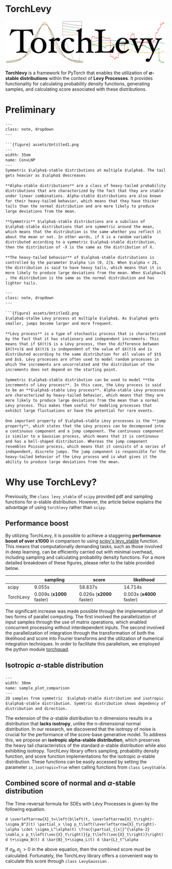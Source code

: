 # TorchLevy

![Untitled](assets/Untitled.png)

**Torchlevy** is a framework for PyTorch that enables the utilization of **$\alpha$-stable distributions** within the context of **Levy Processes**. It provides functionality for calculating probability density functions, generating samples, and calculating score associated with these distributions.
# Preliminary


```{admonition} Note$\qquad$$\alpha$-stable distribution
---
class: note, dropdown
---

```{figure} assets/Untitled1.png
---
width: 35em
name: ConvLNP
---
Symmetric $\alpha$-stable distributions at multiple $\alpha$. The tail gets heavier as $\alpha$ descreases

**Alpha-stable distributions** are a class of heavy-tailed probability distributions that are characterized by the fact that they are stable under linear combinations. Alpha-stable distributions are also known for their heavy-tailed behavior, which means that they have thicker tails than the normal distribution and are more likely to produce large deviations from the mean. 

**Symmetric** $\alpha$-stable distributions are a subclass of $\alpha$-stable distributions that are symmetric around the mean, which means that the distribution is the same whether you reflect it about the mean or not. In other words, if X is a random variable distributed according to a symmetric $\alpha$-stable distribution, then the distribution of -X is the same as the distribution of X.

**The heavy-tailed behavior** of $\alpha$-stable distributions is controlled by the parameter $\alpha \in (0, 2]$. When $\alpha < 2$, the distribution is said to have heavy tails, which means that it is more likely to produce large deviations from the mean. When $\alpha=2$ , the distribution is the same as the normal distribution and has lighter tails. 
```

    


```{admonition} Note$\qquad$Lévy process
---
class: note, dropdown
---

```{figure} assets/Untitled2.png
$\alpha$-stalbe Lévy process at multiple $\alpha$. As $\alpha$ gets smaller, jumps become larger and more frequent.

**Lévy process** is a type of stochastic process that is characterized by the fact that it has stationary and independent increments. This means that if $X(t)$ is a Lévy process, then the difference between $X(t+s)$ and $X(t)$ is independent of the value of $X(t)$ and is distributed according to the same distribution for all values of $t$ and $s$. Lévy processes are often used to model random processes in which the increments are uncorrelated and the distribution of the increments does not depend on the starting point.

Symmetric $\alpha$-stable distribution can be used to model **the increments of Lévy process**. In this case, the Lévy process is said to be an **$\alpha$-stable Lévy process**. Alpha-stable Lévy processes are characterized by heavy-tailed behavior, which means that they are more likely to produce large deviations from the mean than a normal Lévy process. This makes them useful for modeling processes that exhibit large fluctuations or have the potential for rare events.

One important property of $\alpha$-stable Lévy processes is the **jump property**, which states that the Lévy process can be decomposed into a continuous component and a jump component. The continuous component is similar to a Gaussian process, which means that it is continuous and has a bell-shaped distribution. Whereas the jump component resembles Poisson process, which means that it consists of a series of independent, discrete jumps. The jump component is responsible for the heavy-tailed behavior of the Lévy process and is what gives it the ability to produce large deviations from the mean.
```

    

# Why use TorchLevy?

Previously, the `class levy_stable` of `scipy` provided pdf and sampling functions for $\alpha$-stable distribution. However, the article below explains the advantage of using `torchlevy` rather than `scipy`.

## Performance boost
By utilizing TorchLevy, it is possible to achieve a staggering **performance boost of over x1000** in comparison to using [scipy's levy_stable](https://docs.scipy.org/doc/scipy/reference/generated/scipy.stats.levy_stable.html) function. This means that computationally demanding tasks, such as those involved in deep learning, can be efficiently carried out with minimal overhead, including sampling and calculating probability density functions. For a more detailed breakdown of these figures, please refer to the table provided below.

|  | sampling | score | likelihood |
| --- | --- | --- | --- |
| scipy | 9.055s | 58.837s | 14.714s |
| TorchLevy | 0.009s (**x1000** faster) | 0.026s (**x2000** faster) | 0.003s (**x4000** faster) |


The significant increase was made possible through the implementation of two forms of parallel computing. The first involved the parallelization of input samples through the use of matrix operations, which enabled concurrent processing without interdependent inputs. The second involved the parallelization of integration through the transformation of both the likelihood and score into Fourier transforms and the utilization of numerical integration techniques. In order to facilitate this parallelism, we employed the python module [torchquad](https://github.com/esa/torchquad).


## Isotropic $\alpha$-stable distribution

```{figure} assets/sample_plot_comparison.png
---
width: 30em
name: sample_plot_comparison
---
2D samples from symmetric  $\alpha$-stable distribution and isotropic $\alpha$-stable distribution. Symmtric distribution shows depedency of distribution and direction.
```


The extension of the $\alpha$-stable distribution to $n$ dimensions results in a distribution that **lacks isotropy**, unlike the n-dimensional normal distribution. In our research, we discovered that the isotropy of noise is crucial for the performance of the score-base generative model. To address this, we propose an **isotropic alpha-stable distribution**, which preserves the heavy tail characteristics of the standard $\alpha$-stable distribution while also exhibiting isotropy. TorchLevy library offers sampling, probability density function, and score function implementations for the isotropic $\alpha$-stable distribution. These functions can be easily accessed by setting the parameter `is_isotropic=True` when calling functions from `class LevyStable`.

## Combined score of normal and $\alpha$-stable distribution

The Time-reversal formula for SDEs with Lévy Processes is given by the following equation. 

```{math}
d \overleftarrow{X}_t=\left(b\left(t, \overleftarrow{X}_t\right)-\sigma_B^2(t) \partial_x \log p_t\left(\overleftarrow{X}_t\right)-\alpha \cdot \sigma_L^\alpha(t) \frac{\partial_{|x|}^{\alpha-2} \nabla_x p_t\left(\vec{X}_t\right)}{p_t\left(\vec{X}_t\right)}\right) d t+\sigma_B(t) d \bar{B}_t+\sigma_L(t) d \bar{L}_t^\alpha
```

If $\sigma_B, \sigma_L>0$ in the above equation, then the combined score must be calculated. Fortunately, the TorchLevy library offers a convenient way to calculate this score through `class LevyGaussian` .

<!-- ## Rectified Enhanced Lévy Score (ReELS)

To denoise the large noise at the heavy tail without losing the nature of the Lévy score function, we propose Rectified Enhanced Lévy Score (ReELS) as follows:

```{math}
\operatorname{ReELS}_\alpha(x)=\left\{\begin{array}{ll}
S_\alpha(x) & : x \in I_\alpha \\
-\operatorname{sgn}(x) \hat{c}|x|^{\hat{\beta}} & : \text { otherwise }
\end{array} \quad \hat{\beta}(\alpha) \in(0,1) .\right.
``` -->


<!-- 
# Score-based generative model with Levy processes

Concluding our exploration of TorchLevy's capabilities, we present [score-based generative model with Levy processes](https://openreview.net/forum?id=ErzyBArv6Ue) which introduces Symmetric $\alpha$-stable noise as a replacement for traditional Gaussian noise in a diffusion model. This unique approach, made possible through the use of torchlevy, offers a novel approach to generating data. Our experimentation has demonstrated that this method performs comparably to DDPM, while achieving a faster convergence rate.

```{figure} assets/combined.gif
---
width: 35em
name: combined
---
comparison betweem Ours(left) and DDPM(right) sampling. Generation based on Levy process(left) shows faster reconstruction speed. 
```-->







